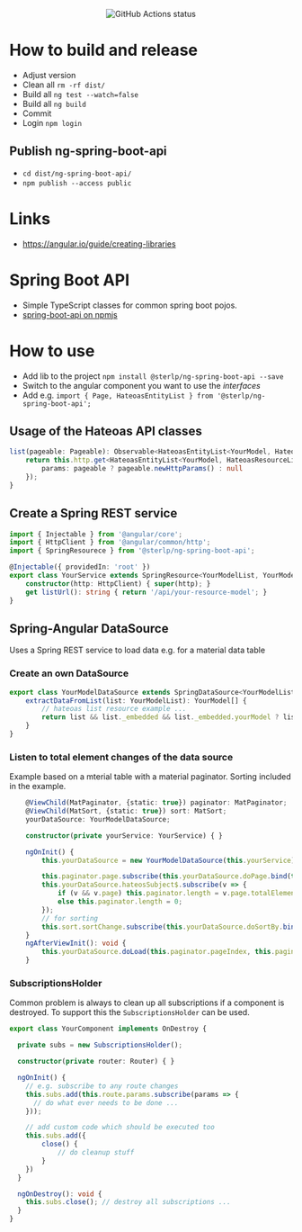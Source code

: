 <p align="center">
    <img alt="GitHub Actions status" src="https://github.com/sterlp/spring-angular-commons/workflows/Build%20Spring%20Angular/badge.svg">
</p>

# How to build and release

- Adjust version
- Clean all `rm -rf dist/`
- Build all `ng test --watch=false`
- Build all `ng build`
- Commit
- Login `npm login`

## Publish ng-spring-boot-api
- `cd dist/ng-spring-boot-api/`
- `npm publish --access public`

# Links
- https://angular.io/guide/creating-libraries

# Spring Boot API

- Simple TypeScript classes for common spring boot pojos.
- [spring-boot-api on npmjs](https://www.npmjs.com/package/@sterlp/ng-spring-boot-api)

# How to use

- Add lib to the project `npm install @sterlp/ng-spring-boot-api --save`
- Switch to the angular component you want to use the *interfaces*
- Add e.g. `import { Page, HateoasEntityList } from '@sterlp/ng-spring-boot-api';`

## Usage of the Hateoas API classes

```typescript
list(pageable: Pageable): Observable<HateoasEntityList<YourModel, HateoasResourceLinks>> {
    return this.http.get<HateoasEntityList<YourModel, HateoasResourceLinks>>('/api/your-resource', {
        params: pageable ? pageable.newHttpParams() : null
    });
}
```

## Create a Spring REST service

```typescript
import { Injectable } from '@angular/core';
import { HttpClient } from '@angular/common/http';
import { SpringResourece } from '@sterlp/ng-spring-boot-api';

@Injectable({ providedIn: 'root' })
export class YourService extends SpringResource<YourModelList, YourModel> {
    constructor(http: HttpClient) { super(http); }
    get listUrl(): string { return '/api/your-resource-model'; }
}
```
## Spring-Angular DataSource

Uses a Spring REST service to load data e.g. for a material data table

### Create an own DataSource

```typescript
export class YourModelDataSource extends SpringDataSource<YourModelList, YourModel, YourService> {
    extractDataFromList(list: YourModelList): YourModel[] {
        // hateoas list resource example ...
        return list && list._embedded && list._embedded.yourModel ? list._embedded.yourModel : null;
    }
}
```

### Listen to total element changes of the data source

Example based on a mterial table with a material paginator. Sorting included in the example.

```typescript
    @ViewChild(MatPaginator, {static: true}) paginator: MatPaginator;
    @ViewChild(MatSort, {static: true}) sort: MatSort;
    yourDataSource: YourModelDataSource;

    constructor(private yourService: YourService) { }

    ngOnInit() {
        this.yourDataSource = new YourModelDataSource(this.yourService);

        this.paginator.page.subscribe(this.yourDataSource.doPage.bind(this.yourDataSource));
        this.yourDataSource.hateosSubject$.subscribe(v => {
            if (v && v.page) this.paginator.length = v.page.totalElements;
            else this.paginator.length = 0;
        });
        // for sorting
        this.sort.sortChange.subscribe(this.yourDataSource.doSortBy.bind(this.yourDataSource));
    }
    ngAfterViewInit(): void {
        this.yourDataSource.doLoad(this.paginator.pageIndex, this.paginator.pageSize);
    }
```

### SubscriptionsHolder

Common problem is always to clean up all subscriptions if a component is destroyed. To support this the `SubscriptionsHolder` can be used.

```typescript
export class YourComponent implements OnDestroy {

  private subs = new SubscriptionsHolder();

  constructor(private router: Router) { }

  ngOnInit() {
    // e.g. subscribe to any route changes
    this.subs.add(this.route.params.subscribe(params => {
      // do what ever needs to be done ...
    }));

    // add custom code which should be executed too
    this.subs.add({
        close() {
            // do cleanup stuff
        }
    })
  }

  ngOnDestroy(): void {
    this.subs.close(); // destroy all subscriptions ...
  }
}
```
